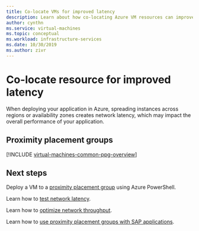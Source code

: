```yaml
---
title: Co-locate VMs for improved latency
description: Learn about how co-locating Azure VM resources can improve latency.
author: cynthn
ms.service: virtual-machines
ms.topic: conceptual
ms.workload: infrastructure-services
ms.date: 10/30/2019
ms.author: zivr
---
```


# Co-locate resource for improved latency

When deploying your application in Azure, spreading instances across regions or availability zones creates network latency, which may impact the overall performance of your application. 


## Proximity placement groups 

[!INCLUDE [virtual-machines-common-ppg-overview](../../../includes/virtual-machines-common-ppg-overview.md)]

## Next steps

Deploy a VM to a [proximity placement group](proximity-placement-groups.md) using Azure PowerShell.

Learn how to [test network latency](https://aka.ms/TestNetworkLatency?toc=%2fazure%2fvirtual-machines%2fwindows%2ftoc.json).

Learn how to [optimize network throughput](../../virtual-network/virtual-network-optimize-network-bandwidth.md?toc=%2fazure%2fvirtual-machines%2fwindows%2ftoc.json).  

Learn how to [use proximity placement groups with SAP applications](../workloads/sap/sap-proximity-placement-scenarios.md?toc=%2fazure%2fvirtual-machines%2fwindows%2ftoc.json).
